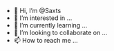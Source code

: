 - 👋 Hi, I’m @Saxts
- 👀 I’m interested in ...
- 🌱 I’m currently learning ...
- 💞️ I’m looking to collaborate on ...
- 📫 How to reach me ...

<!---
Saxts/Saxts is a ✨ special ✨ repository because its `README.md` (this file) appears on your GitHub profile.
You can click the Preview link to take a look at your changes.
--->
